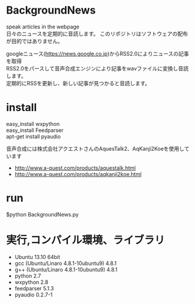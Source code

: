 BackgroundNews
==============

speak articles in the webpage  
日々のニュースを定期的に音読します。 
このリポジトリはソフトウェアの配布が目的ではありません。  

googleニュース(https://news.google.co.jp)からRSS2.0によりニュースの記事を取得  
RSS2.0をパースして音声合成エンジンにより記事をwavファイルに変換し音読します。  
定期的にRSSを更新し、新しい記事が見つかると音読します。


install
=======
easy_install wxpython  
easy_install Feedparser  
apt-get install pyaudio  

音声合成には株式会社アクエストさんのAquesTalk2、AqKanji2Koeを使用しています  
 * http://www.a-quest.com/products/aquestalk.html  
 * http://www.a-quest.com/products/aqkanji2koe.html  

run
===

$python BackgroundNews.py

実行,コンパイル環境、ライブラリ
===============
- Ubuntu 13.10 64bit
- gcc (Ubuntu/Linaro 4.8.1-10ubuntu9) 4.8.1
- g++ (Ubuntu/Linaro 4.8.1-10ubuntu9) 4.8.1  
- python 2.7
- wxpython 2.8
- feedparser 5.1.3
- pyaudio 0.2.7-1


